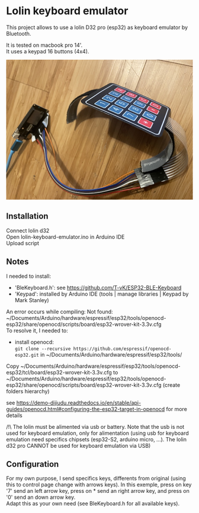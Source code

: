 # Lolin keyboard emulator

This project allows to use a lolin D32 pro (esp32) as keyboard emulator by Bluetooth.  

It is tested on macbook pro 14'.  
It uses a keypad 16 buttons (4x4).  

![Project preview](doc/IMG_4198.JPG)  

## Installation

Connect lolin d32  
Open lolin-keyboard-emulator.ino in Arduino IDE  
Upload script  

## Notes

I needed to install:  

- 'BleKeyboard.h': see <https://github.com/T-vK/ESP32-BLE-Keyboard>  
- 'Keypad':  installed by Arduino IDE (tools | manage libraries | Keypad by Mark Stanley)  

An error occurs while compiling: Not found: ~/Documents/Arduino/hardware/espressif/esp32/tools/openocd-esp32/share/openocd/scripts/board/esp32-wrover-kit-3.3v.cfg  
To resolve it, I needed to:  

- install openocd:  
  ```git clone --recursive https://github.com/espressif/openocd-esp32.git``` in ~/Documents/Arduino/hardware/espressif/esp32/tools/

Copy ~/Documents/Arduino/hardware/espressif/esp32/tools/openocd-esp32/tcl/board/esp32-wrover-kit-3.3v.cfg to ~/Documents/Arduino/hardware/espressif/esp32/tools/openocd-esp32/share/openocd/scripts/board/esp32-wrover-kit-3.3v.cfg (create folders hierarchy)

see <https://demo-dijiudu.readthedocs.io/en/stable/api-guides/openocd.html#configuring-the-esp32-target-in-openocd> for more details

/!\ The lolin must be alimented via usb or battery. Note that the usb is not used for keyboard emulation, only for alimentation (using usb for keyboard emulation need specifics chipsets (esp32-S2, arduino micro, ...). The lolin d32 pro CANNOT be used for keyboard emulation via USB)

## Configuration

For my own purpose, I send specifics keys, differents from original (using this to control page change with arrows keys). In this exemple, press on key '7' send an left arrow key, press on * send an right arrow key, and press on '0' send an down arrow key.  
Adapt this as your own need (see BleKeyboard.h for all available keys).